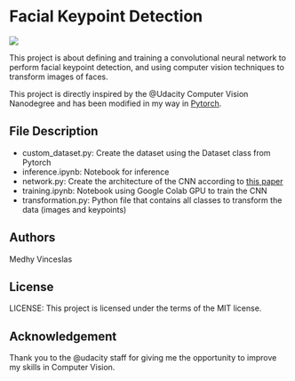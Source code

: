 # Facial Keypoint Detection

<img src="images/keypts.jpg">

This project is about defining and training a convolutional neural network to perform facial keypoint detection, and using computer vision techniques to transform images of faces.

This project is directly inspired by the @Udacity Computer Vision Nanodegree and has been modified in my way in <a href="https://pytorch.org/get-started/locally/">Pytorch</a>.

## File Description
- custom_dataset.py: Create the dataset using the Dataset class from Pytorch
- inference.ipynb: Notebook for inference
- network.py: Create the architecture of the CNN according to <a href="https://arxiv.org/pdf/1710.00977.pdf">this paper</a>
- training.ipynb: Notebook using Google Colab GPU to train the CNN
- transformation.py: Python file that contains all classes to transform the data (images and keypoints)

## Authors
Medhy Vinceslas

## License
LICENSE: This project is licensed under the terms of the MIT license.

## Acknowledgement
Thank you to the @udacity staff for giving me the opportunity to improve my skills in Computer Vision.